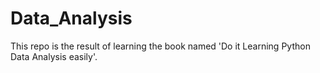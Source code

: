 # Data_Analysis
This repo is the result of learning the book named 'Do it Learning Python Data Analysis easily'.
